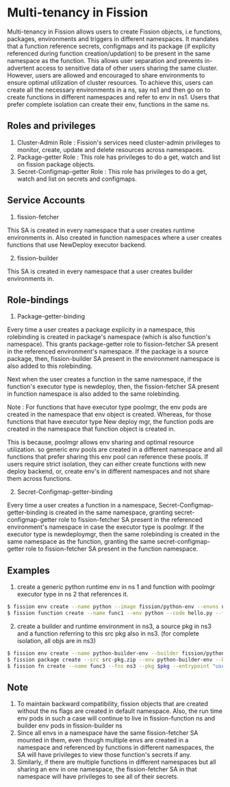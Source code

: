 # Multi-tenancy in Fission

Multi-tenancy in Fission allows users to create Fission objects, i.e functions, packages, environments and triggers in different namespaces.
It mandates that a function reference secrets, configmaps and its package (if explicity referenced during function creation/updation) to be present in the same namespace as the function.
This allows user separation and prevents in-advertent access to sensitive data of other users sharing the same cluster.
However, users are allowed and encouraged to share environments to ensure optimal utilization of cluster resources. To achieve this, users can create all the necessary environments in a ns, say ns1 and then go on to create functions in different namespaces and refer to env in ns1.
Users that prefer complete isolation can create their env, functions in the same ns.  

## Roles and privileges

1. Cluster-Admin Role : Fission's services need cluster-admin privileges to monitor, create, update and delete resources across namespaces.
2. Package-getter Role : This role has privileges to do a get, watch and list on fission package objects.
3. Secret-Configmap-getter Role : This role has privileges to do a get, watch and list on secrets and configmaps.

## Service Accounts 

1. fission-fetcher

This SA is created in every namespace that a user creates runtime environments in.
Also created in function namespaces where a user creates functions that use NewDeploy executor backend.

2. fission-builder

This SA is created in every namespace that a user creates builder environments in.

## Role-bindings

1. Package-getter-binding

Every time a user creates a package explicity in a namespace, this rolebinding is created in package's namespace (which is also function's namespace). This grants package-getter role to fission-fetcher SA present in the referenced environment's namespace.
If the package is a source package, then, fission-builder SA present in the environment namespace is also added to this rolebinding.

Next when the user creates a function in the same namespace, if the function's executor type is newdeploy, then, the fission-fetcher SA present in function namespace is also added to the same rolebinding.

Note : For functions that have executor type poolmgr, the env pods are created in the namespace that env object is created. Whereas, for those functions that have executor type New deploy mgr, the function pods are created in the namespace that function object is created in.

This is because, poolmgr allows env sharing and optimal resource utilization. so generic env pools are created in a different namespace and all functions that prefer sharing this env pool can reference these pools.
If users require strict isolation, they can either create functions with new deploy backend, or, create env's in different namespaces and not share them across functions.

2. Secret-Configmap-getter-binding

Every time a user creates a function in a namespace, Secret-Configmap-getter-binding is created in the same namespace, granting secret-configmap-getter role to fission-fetcher SA present in the referenced environment's namespace in case the executor type is poolmgr.
If the executor type is newdeploymgr, then the same rolebinding is created in the same namespace as the function, granting the same secret-configmap-getter role to fission-fetcher SA present in the function namespace.

## Examples

1. create a generic python runtime env in ns 1 and function with poolmgr executor type in ns 2 that references it.

```bash
$ fission env create --name python --image fission/python-env --envns ns1
$ fission function create --name func1 --env python --code hello.py --fns ns2
```

2. create a builder and runtime environment in ns3, a source pkg in ns3 and a function referring to this src pkg also in ns3. (for complete isolation, all objs are in ns3)

```bash
$ fission env create --name python-builder-env --builder fission/python-builder --image fission/python-env --ns3
$ fission package create --src src-pkg.zip --env python-builder-env --buildcmd "./build.sh" --pkgns ns3
$ fission fn create --name func3 --fns ns3 --pkg $pkg --entrypoint "user.main"
```

## Note

1. To maintain backward compatibility, fission objects that are created without the ns flags are created in default namespace. Also, the run time env pods in such a case will continue to live in fission-function ns and builder env pods in fission-builder ns
2. Since all envs in a namespace have the same fission-fetcher SA mounted in them, even though multiple envs are created in a namespace and referenced by functions in different namespaces, the SA will have privileges to view those function's secrets if any.
3. Similarly, if there are multiple functions in different namespaces but all sharing an env in one namespace, the fission-fetcher SA in that namespace will have privileges to see all of their secrets.
